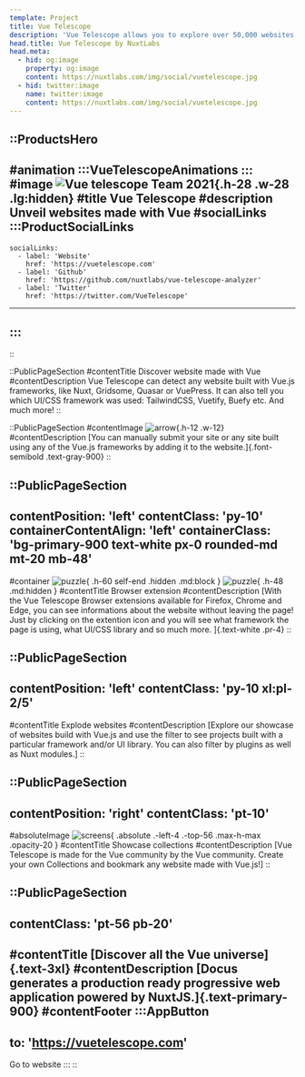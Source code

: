 ```yaml
---
template: Project
title: Vue Telescope
description: 'Vue Telescope allows you to explore over 50,000 websites made with VueJS. Crawl the web with its browser extensions to add your websites and register new ones.'
head.title: Vue Telescope by NuxtLabs
head.meta:
  - hid: og:image
    property: og:image
    content: https://nuxtlabs.com/img/social/vuetelescope.jpg
  - hid: twitter:image
    name: twitter:image
    content: https://nuxtlabs.com/img/social/vuetelescope.jpg
---
```


::ProductsHero
---
#animation
  :::VueTelescopeAnimations
  :::
#image
![Vue telescope Team 2021](/img/products/VTLogo.svg){.h-28 .w-28 .lg:hidden}
#title
Vue Telescope
#description
Unveil websites made with Vue
#socialLinks
  :::ProductSocialLinks
  ---
    socialLinks:
      - label: 'Website'
        href: 'https://vuetelescope.com'
      - label: 'Github'
        href: 'https://github.com/nuxtlabs/vue-telescope-analyzer'
      - label: 'Twitter'
        href: 'https://twitter.com/VueTelescope'
  ---
  :::
---
::

<!-- discover section -->
::PublicPageSection
#contentTitle
Discover website made with Vue
#contentDescription
Vue Telescope can detect any website built with Vue.js frameworks, like Nuxt, Gridsome, Quasar or VuePress. It can also tell you which UI/CSS framework was used: TailwindCSS, Vuetify, Buefy etc. And much more!
::

<!-- description section -->
::PublicPageSection
#contentImage
![arrow](/img/products/vt-arrow.svg){.h-12 .w-12}
#contentDescription
[You can manually submit your site or any site built using any of the Vue.js frameworks by adding it to the website.]{.font-semibold .text-gray-900}
::

<!-- browser extension section -->
::PublicPageSection
---
contentPosition: 'left'
contentClass: 'py-10'
containerContentAlign: 'left'
containerClass: 'bg-primary-900 text-white px-0 rounded-md mt-20 mb-48'
---
#container
![puzzle](/img/products/vt-puzzle.svg){ .h-60 self-end .hidden .md:block }
![puzzle](/img/products/vt-puzzle-full.svg){ .h-48 .md:hidden }
#contentTitle
Browser extension
#contentDescription
[With the Vue Telescope Browser extensions available for Firefox, Chrome and Edge, you can see informations about the website without leaving the page! Just by clicking on the extention icon and you will see what framework the page is using, what UI/CSS library and so much more.
]{.text-white .pr-4}
::

<!-- explore section -->
::PublicPageSection
---
contentPosition: 'left'
contentClass: 'py-10 xl:pl-2/5'
---
#contentTitle
Explode websites
#contentDescription
[Explore our showcase of websites build with Vue.js and use the filter to see projects built with a particular framework and/or UI library. You can also filter by plugins as well as Nuxt modules.]
::

<!-- showcases section -->
::PublicPageSection
---
contentPosition: 'right'
contentClass: 'pt-10'
---
#absoluteImage
![screens](/img/products/vt-screens.svg){ .absolute .-left-4 .-top-56 .max-h-max .opacity-20 }
#contentTitle
Showcase collections
#contentDescription
[Vue Telescope is made for the Vue community by the Vue community.
Create your own Collections and bookmark any website made with Vue.js!]
::

<!-- discover section -->
::PublicPageSection
---
contentClass: 'pt-56 pb-20'
---
#contentTitle
[Discover all the Vue universe]{.text-3xl}
#contentDescription
[Docus generates a production ready progressive web application powered by NuxtJS.]{.text-primary-900}
#contentFooter
  :::AppButton
  ---
  to: 'https://vuetelescope.com'
  ---
  Go to website
  :::
::
<!-- ## Discover website made with Vue

[Vue Telescope](https://vuetelescope.com) can detect any website built with Vue.js frameworks, like Nuxt, Gridsome, Quasar or VuePress. It can also tell you which UI/CSS framework was used: TailwindCSS, Vuetify, Buefy etc. And much more!

You can manually submit your site or any site built using any of the Vue.js frameworks by adding it to the website.

### Browser extension

With the [Vue Telescope Browser extensions](https://github.com/nuxtlabs/vue-telescope-extensions) available for Firefox, Chrome and Edge, you can see informations about the website without leaving the page! Just by clicking on the extention icon and you will see what framework the page is using, what UI/CSS library and so much more.

### Explore websites

Explore our showcase of websites build with Vue.js and use the filter to see projects built with a particular framework and/or UI library. You can also filter by plugins as well as Nuxt modules.

### Showcase collections

Vue Telescope is made for the Vue community by the Vue community! Create your own Collections and bookmark any website made with Vue.js!
-->
